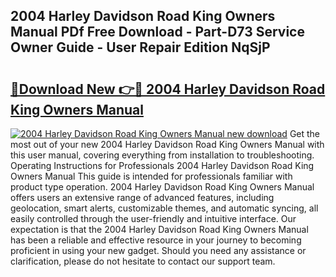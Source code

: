 ## 2004 Harley Davidson Road King Owners Manual PDf Free Download - Part-D73 Service Owner Guide - User Repair Edition NqSjP

# <h2><a href="http://bc16773.oget.top/?id=2004+Harley+Davidson+Road+King+Owners+Manual">🔗Download New 👉🔴 2004 Harley Davidson Road King Owners Manual</a></h2>

[![2004 Harley Davidson Road King Owners Manual new download](https://i.imgur.com/5g1atiW.png)](http://bc16773.oget.top/?id=2004+Harley+Davidson+Road+King+Owners+Manual)
Get the most out of your new 2004 Harley Davidson Road King Owners Manual with this user manual, covering everything from installation to troubleshooting. Operating Instructions for Professionals 2004 Harley Davidson Road King Owners Manual This guide is intended for professionals familiar with product type operation. 2004 Harley Davidson Road King Owners Manual offers users an extensive range of advanced features, including geolocation, smart alerts, customizable themes, and automatic syncing, all easily controlled through the user-friendly and intuitive interface. Our expectation is that the 2004 Harley Davidson Road King Owners Manual has been a reliable and effective resource in your journey to becoming proficient in using your new gadget. Should you need any assistance or clarification, please do not hesitate to contact our support team.
